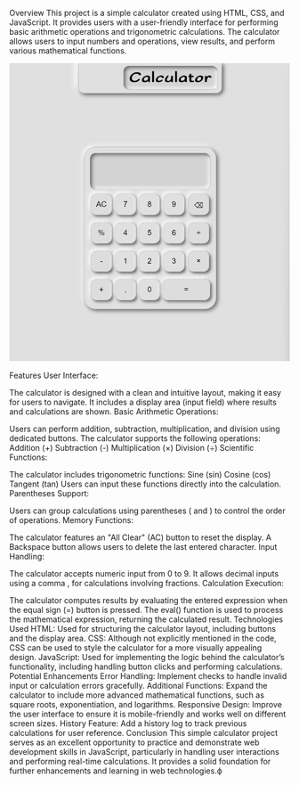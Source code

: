 Overview
This project is a simple calculator created using HTML, CSS, and JavaScript. It provides users with a user-friendly interface for performing basic arithmetic operations and trigonometric calculations. The calculator allows users to input numbers and operations, view results, and perform various mathematical functions.

![screenshot](https://github.com/Neketobro/Calculator/blob/master/Calculator.png)

Features
User Interface:

The calculator is designed with a clean and intuitive layout, making it easy for users to navigate.
It includes a display area (input field) where results and calculations are shown.
Basic Arithmetic Operations:

Users can perform addition, subtraction, multiplication, and division using dedicated buttons.
The calculator supports the following operations:
Addition (+)
Subtraction (-)
Multiplication (×)
Division (÷)
Scientific Functions:

The calculator includes trigonometric functions:
Sine (sin)
Cosine (cos)
Tangent (tan)
Users can input these functions directly into the calculation.
Parentheses Support:

Users can group calculations using parentheses ( and ) to control the order of operations.
Memory Functions:

The calculator features an "All Clear" (AC) button to reset the display.
A Backspace button allows users to delete the last entered character.
Input Handling:

The calculator accepts numeric input from 0 to 9.
It allows decimal inputs using a comma , for calculations involving fractions.
Calculation Execution:

The calculator computes results by evaluating the entered expression when the equal sign (=) button is pressed.
The eval() function is used to process the mathematical expression, returning the calculated result.
Technologies Used
HTML: Used for structuring the calculator layout, including buttons and the display area.
CSS: Although not explicitly mentioned in the code, CSS can be used to style the calculator for a more visually appealing design.
JavaScript: Used for implementing the logic behind the calculator’s functionality, including handling button clicks and performing calculations.
Potential Enhancements
Error Handling: Implement checks to handle invalid input or calculation errors gracefully.
Additional Functions: Expand the calculator to include more advanced mathematical functions, such as square roots, exponentiation, and logarithms.
Responsive Design: Improve the user interface to ensure it is mobile-friendly and works well on different screen sizes.
History Feature: Add a history log to track previous calculations for user reference.
Conclusion
This simple calculator project serves as an excellent opportunity to practice and demonstrate web development skills in JavaScript, particularly in handling user interactions and performing real-time calculations. It provides a solid foundation for further enhancements and learning in web technologies.ф
